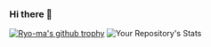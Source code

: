 ### Hi there 👋

[![Ryo-ma's github trophy](https://github-profile-trophy.vercel.app/?username=iliam-12&row=1)](https://github.com/ryo-ma/github-profile-trophy)
![Your Repository's Stats](https://github-readme-stats.vercel.app/api?username=iliam-12&show_icons=true)
